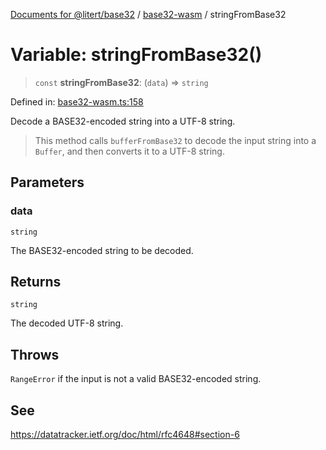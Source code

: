 [Documents for @litert/base32](../../index.md) / [base32-wasm](../index.md) / stringFromBase32

# Variable: stringFromBase32()

> `const` **stringFromBase32**: (`data`) => `string`

Defined in: [base32-wasm.ts:158](https://github.com/litert/base32.js/blob/master/src/lib/base32-wasm.ts#L158)

Decode a BASE32-encoded string into a UTF-8 string.

> This method calls `bufferFromBase32` to decode the input string into a `Buffer`, and then
> converts it to a UTF-8 string.

## Parameters

### data

`string`

The BASE32-encoded string to be decoded.

## Returns

`string`

The decoded UTF-8 string.

## Throws

`RangeError` if the input is not a valid BASE32-encoded string.

## See

https://datatracker.ietf.org/doc/html/rfc4648#section-6
